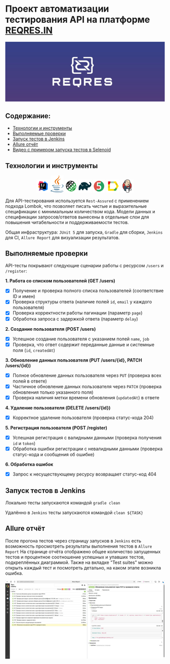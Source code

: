 # Проект автоматизации тестирования API на платформе [REQRES.IN](https://reqres.in/)
<img src="picsandmedia/apilogo.JPG">


## Содержание:

- [Технологии и инструменты](#Технологии-и-инструменты)
- [Выполняемые проверки](#Выполняемые-проверки)
- [Запуск тестов в Jenkins](#Запуск-тестов-в-Jenkins)
- [Allure отчёт](#Allure-отчёт)
- [Видео с примером запуска тестов в Selenoid](#video)
 

## <a name="Технологии и инструменты">Технологии и инструменты</a>
<p  align="center">
  <code><img width="8%" title="IntelliJ IDEA" src="picsandmedia/IDEA-logo.svg"></code>
  <code><img width="8%" title="Java" src="picsandmedia/java-logo.svg"></code>
  <code><img width="8%" title="Rest-Assured" src="picsandmedia/rest-assured-logo.svg"></code>
  <code><img width="8%" title="Gradle" src="picsandmedia/gradle-logo.svg"></code>
  <code><img width="8%" title="JUnit5" src="picsandmedia/junit5-logo.svg"></code>
  <code><img width="8%" title="Allure Report" src="picsandmedia/allure-Report-logo.svg"></code>
  <code><img width="8%" title="Jenkins" src="picsandmedia/jenkins-logo.svg"></code>
 </p>
 
Для API-тестирования используется `Rest-Assured` с применением подхода Lombok, что позволяет писать чистые и выразительные спецификации с минимальным количеством кода. 
Модели данных и спецификации запросов/ответов вынесены в отдельные слои для повышения читабельности и поддерживаемости тестов.

Общая инфраструктура: `JUnit 5` для запуска, `Gradle` для сборки, `Jenkins` для CI, `Allure Report` для визуализации результатов.


## <a name="Выполняемые проверки">Выполняемые проверки</a> 

API-тесты покрывают следующие сценарии работы с ресурсом `/users` и `/register`:

**1. Работа со списком пользователей (GET /users)**
-   [x] Получение и проверка полного списка пользователей (соответствие ID и имен)
-   [x] Проверка структуры ответа (наличие полей `id`, `email` у каждого пользователя)
-   [x] Проверка корректности работы пагинации (параметр `page`)
-   [x] Обработка запроса с задержкой ответа (параметр `delay`)

**2. Создание пользователя (POST /users)**
-   [x] Успешное создание пользователя с указанием полей `name`, `job`
-   [x] Проверка, что ответ содержит переданные данные и системные поля (`id`, `createdAt`)

**3. Обновление данных пользователя (PUT /users/{id}, PATCH /users/{id})**
-   [x] Полное обновление данных пользователя через `PUT` (проверка всех полей в ответе)
-   [x] Частичное обновление данных пользователя через `PATCH` (проверка обновления только указанного поля)
-   [x] Проверка наличия метки времени обновления (`updatedAt`) в ответе

**4. Удаление пользователя (DELETE /users/{id})**
-   [x] Корректное удаление пользователя (проверка статус-кода 204)

**5. Регистрация пользователя (POST /register)**
-   [x] Успешная регистрация с валидными данными (проверка получения `id` и `token`)
-   [x] Обработка ошибки регистрации с невалидными данными (проверка статус-кода и сообщения об ошибке)

**6. Обработка ошибок**
-   [x] Запрос к несуществующему ресурсу возвращает статус-код 404


## <a name="Запуск тестов в [Jenkins](https://jenkins.autotests.cloud/job/ReqrInPrjct/))">Запуск тестов в Jenkins</a>
Локально тесты запускаются командой ```gradle clean```

Удалённо в ```Jenkins``` тесты запускаются командой ```clean ${TASK}```

## <a name="Allure отчёт">Allure отчёт</a> 

После прогона тестов через страницу запусков в `Jenkins` есть возможность просмотреть результаты выполнения тестов в `Allure Report`
На странице отчёта отображено общее количество запущенных тестов и процентное соотношение успешных и упавших тестов, подкреплённых диаграммой.
Также на вкладке "Test suites" можно открыть каждый тест и посмотреть детально, на каком этапе возникла ошибка. 

<img src="picsandmedia/api-scrin-1.JPG" alt="Jenkinsallure1" width="950">



